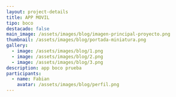 ```yaml
---
layout: project-details
title: APP MOVIL
tipo: boco
destacado: false
main_image: /assets/images/blog/imagen-principal-proyecto.png
thumbnail: /assets/images/blog/portada-miniatura.png
gallery:
  - image: /assets/images/blog/1.png
  - image: /assets/images/blog/2.png
  - image: /assets/images/blog/3.png
description: a﻿pp boco prueba
participants:
  - name: Fabian
    avatar: /assets/images/blog/perfil.png
---
```

